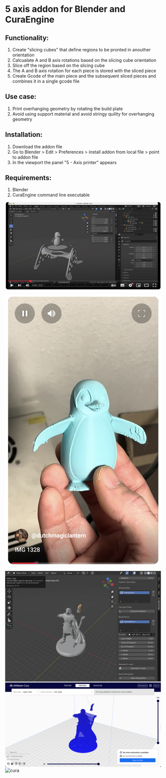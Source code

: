 # 5 axis addon for Blender and CuraEngine

## Functionality:

1) Create "slicing cubes" that define regions to be pronted in anouther orientation
2) Calcualate A and B axis rotations based on the slicing cube orientation
3) Slice off the region based on the slicing cube
4) The A and B axis rotation for each piece is stored with the sliced piece
5) Create Gcode of the main piece and the subsequent sliced pieces and combines it in a single gcode file

## Use case:

1) Print overhanging geometry by rotating the build plate
2) Avoid using support material and avoid stringy quility for overhanging geometry

## Installation:

1) Download the addon file
2) Go to Blender > Edit > Preferences > install addon from local file > point to addon file
3) In the viewport the panel "5 - Axis printer" appears 

## Requirements:

1) Blender
2) CuraEngine command line executable

[![Explanation](explanation_yt.png)](https://www.youtube.com/watch?v=uJB1H7AD7v0)

[![Finished print](short_yt.png)](https://www.youtube.com/watch?v=lAdLOM8ADbw)


![blender](blender_ss.png)
![cura](cura_ss.png)
![cura](IMG_1329.png)
